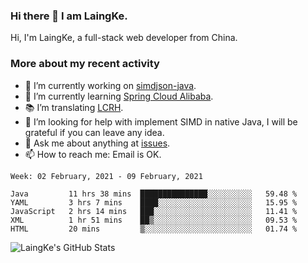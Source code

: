 ### Hi there 👋 I am LaingKe.

Hi, I'm LaingKe, a full-stack web developer from China.

### More about my recent activity

- 🔭 I’m currently working on [simdjson-java](https://github.com/laingke/simdjson-java).
- 🌱 I’m currently learning [Spring Cloud Alibaba](https://github.com/alibaba/spring-cloud-alibaba).
- :books: I’m translating [LCRH](https://github.com/LCTT/LCRH).
- 🤔 I’m looking for help with implement SIMD in native Java, I will be grateful if you can leave any idea.
- 💬 Ask me about anything at [issues](https://github.com/laingke/laingke/issues).
- 📫 How to reach me: Email is OK.

<!--START_SECTION:waka-->
```text
Week: 02 February, 2021 - 09 February, 2021

Java         11 hrs 38 mins  ███████████████░░░░░░░░░░   59.48 % 
YAML         3 hrs 7 mins    ████░░░░░░░░░░░░░░░░░░░░░   15.95 % 
JavaScript   2 hrs 14 mins   ███░░░░░░░░░░░░░░░░░░░░░░   11.41 % 
XML          1 hr 51 mins    ██▒░░░░░░░░░░░░░░░░░░░░░░   09.53 % 
HTML         20 mins         ▒░░░░░░░░░░░░░░░░░░░░░░░░   01.74 % 
```
<!--END_SECTION:waka-->

![LaingKe's GitHub Stats](https://github-readme-stats.vercel.app/api?username=laingke&show_icons=true&theme=nightowl&count_private=true)
